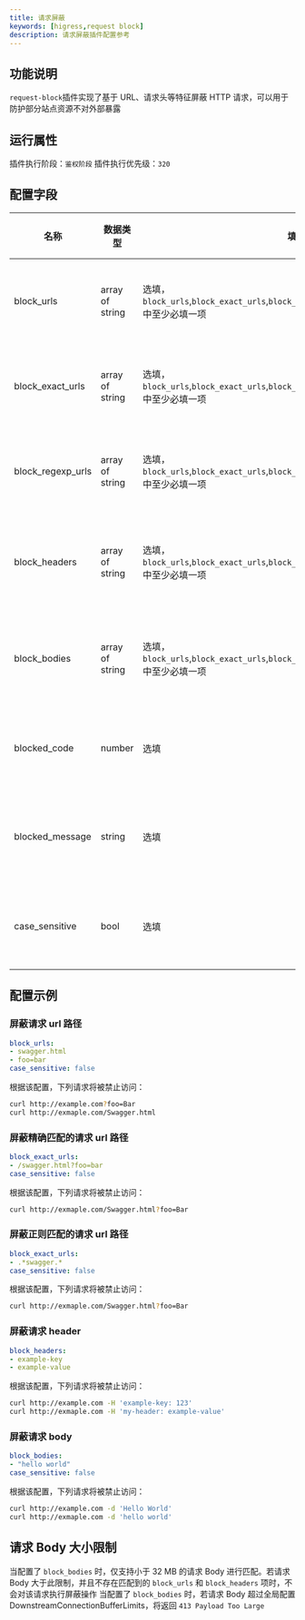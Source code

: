 ```yaml
---
title: 请求屏蔽
keywords: [higress,request block]
description: 请求屏蔽插件配置参考
---
```


## 功能说明
`request-block`插件实现了基于 URL、请求头等特征屏蔽 HTTP 请求，可以用于防护部分站点资源不对外部暴露

## 运行属性

插件执行阶段：`鉴权阶段`
插件执行优先级：`320`

## 配置字段

| 名称              | 数据类型        | 填写要求                                                                                                | 默认值   | 描述                                     |
| --------          | --------        | --------                                                                                                | -------- | --------                                 |
| block_urls        | array of string | 选填，`block_urls`,`block_exact_urls`,`block_regexp_urls`,`block_headers`,`block_bodies` 中至少必填一项 | -        | 配置用于匹配需要屏蔽 URL 的字符串        |
| block_exact_urls  | array of string | 选填，`block_urls`,`block_exact_urls`,`block_regexp_urls`,`block_headers`,`block_bodies` 中至少必填一项 | -        | 配置用于匹配需要精确屏蔽 URL 的字符串    |
| block_regexp_urls | array of string | 选填，`block_urls`,`block_exact_urls`,`block_regexp_urls`,`block_headers`,`block_bodies` 中至少必填一项 | -        | 配置用于匹配需要屏蔽 URL 的正则表达式    |
| block_headers     | array of string | 选填，`block_urls`,`block_exact_urls`,`block_regexp_urls`,`block_headers`,`block_bodies` 中至少必填一项 | -        | 配置用于匹配需要屏蔽请求 Header 的字符串 |
| block_bodies      | array of string | 选填，`block_urls`,`block_exact_urls`,`block_regexp_urls`,`block_headers`,`block_bodies` 中至少必填一项 | -        | 配置用于匹配需要屏蔽请求 Body 的字符串   |
| blocked_code      | number          | 选填                                                                                                    | 403      | 配置请求被屏蔽时返回的 HTTP 状态码       |
| blocked_message   | string          | 选填                                                                                                    | -        | 配置请求被屏蔽时返回的 HTTP 应答 Body    |
| case_sensitive    | bool            | 选填                                                                                                    | true     | 配置匹配时是否区分大小写，默认区分       |

## 配置示例

### 屏蔽请求 url 路径
```yaml
block_urls:
- swagger.html
- foo=bar
case_sensitive: false
```

根据该配置，下列请求将被禁止访问：

```bash
curl http://example.com?foo=Bar
curl http://exmaple.com/Swagger.html
```


### 屏蔽精确匹配的请求 url 路径

```yaml
block_exact_urls:
- /swagger.html?foo=bar
case_sensitive: false
```

根据该配置，下列请求将被禁止访问：

```bash
curl http://exmaple.com/Swagger.html?foo=Bar
```

### 屏蔽正则匹配的请求 url 路径

```yaml
block_exact_urls:
- .*swagger.*
case_sensitive: false
```

根据该配置，下列请求将被禁止访问：

```bash
curl http://exmaple.com/Swagger.html?foo=Bar
```

### 屏蔽请求 header
```yaml
block_headers:
- example-key
- example-value
```

根据该配置，下列请求将被禁止访问：

```bash
curl http://example.com -H 'example-key: 123'
curl http://exmaple.com -H 'my-header: example-value'
```

### 屏蔽请求 body
```yaml
block_bodies:
- "hello world"
case_sensitive: false
```

根据该配置，下列请求将被禁止访问：

```bash
curl http://example.com -d 'Hello World'
curl http://exmaple.com -d 'hello world'
```


## 请求 Body 大小限制

当配置了 `block_bodies` 时，仅支持小于 32 MB 的请求 Body 进行匹配。若请求 Body 大于此限制，并且不存在匹配到的 `block_urls` 和 `block_headers` 项时，不会对该请求执行屏蔽操作
当配置了 `block_bodies` 时，若请求 Body 超过全局配置 DownstreamConnectionBufferLimits，将返回 `413 Payload Too Large`
